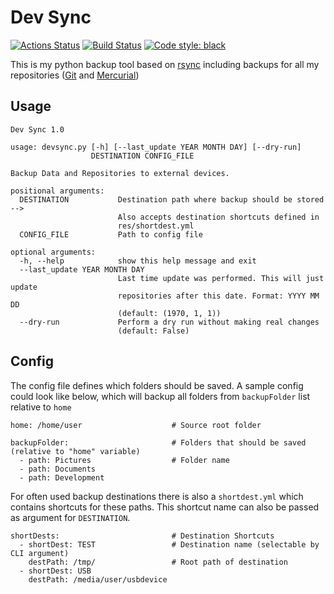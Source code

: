 # Dev Sync

[![Actions Status](https://github.com/hofbi/dev-sync/workflows/CI/badge.svg)](https://github.com/hofbi/dev-sync)
[![Build Status](https://travis-ci.org/hofbi/dev-sync.svg?branch=master)](https://travis-ci.org/hofbi/dev-sync)
[![Code style: black](https://img.shields.io/badge/code%20style-black-000000.svg)](https://github.com/psf/black)

This is my python backup tool based on [rsync](https://rsync.samba.org/) including backups for all my repositories ([Git](https://git-scm.com/) and [Mercurial](https://www.mercurial-scm.org/))

## Usage

```shell
Dev Sync 1.0

usage: devsync.py [-h] [--last_update YEAR MONTH DAY] [--dry-run]
                  DESTINATION CONFIG_FILE

Backup Data and Repositories to external devices.

positional arguments:
  DESTINATION           Destination path where backup should be stored -->
                        Also accepts destination shortcuts defined in
                        res/shortdest.yml
  CONFIG_FILE           Path to config file

optional arguments:
  -h, --help            show this help message and exit
  --last_update YEAR MONTH DAY
                        Last time update was performed. This will just update
                        repositories after this date. Format: YYYY MM DD
                        (default: (1970, 1, 1))
  --dry-run             Perform a dry run without making real changes
                        (default: False)
```

## Config

The config file defines which folders should be saved. A sample config could look like below, which will backup all folders from `backupFolder` list relative to `home`

```shell
home: /home/user                    # Source root folder

backupFolder:                       # Folders that should be saved (relative to "home" variable)
  - path: Pictures                  # Folder name
  - path: Documents
  - path: Development
```

For often used backup destinations there is also a `shortdest.yml` which contains shortcuts for these paths. This shortcut name can also be passed as argument for `DESTINATION`.

```shell
shortDests:                         # Destination Shortcuts
  - shortDest: TEST                 # Destination name (selectable by CLI argument)
    destPath: /tmp/                 # Root path of destination
  - shortDest: USB
    destPath: /media/user/usbdevice
```
